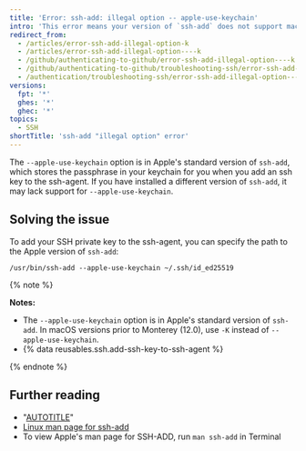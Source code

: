 ```yaml
---
title: 'Error: ssh-add: illegal option -- apple-use-keychain'
intro: 'This error means your version of `ssh-add` does not support macOS keychain integration, which allows you to store your passphrase in the keychain.'
redirect_from:
  - /articles/error-ssh-add-illegal-option-k
  - /articles/error-ssh-add-illegal-option----k
  - /github/authenticating-to-github/error-ssh-add-illegal-option----k
  - /github/authenticating-to-github/troubleshooting-ssh/error-ssh-add-illegal-option----k
  - /authentication/troubleshooting-ssh/error-ssh-add-illegal-option----k
versions:
  fpt: '*'
  ghes: '*'
  ghec: '*'
topics:
  - SSH
shortTitle: 'ssh-add "illegal option" error'
---
```

The `--apple-use-keychain` option is in Apple's standard version of `ssh-add`, which stores the passphrase in your keychain for you when you add an ssh key to the ssh-agent. If you have installed a different version of `ssh-add`, it may lack support for `--apple-use-keychain`.

## Solving the issue

To add your SSH private key to the ssh-agent, you can specify the path to the Apple version of `ssh-add`:

```shell
/usr/bin/ssh-add --apple-use-keychain ~/.ssh/id_ed25519
```

{% note %}

**Notes:**

* The `--apple-use-keychain` option is in Apple's standard version of `ssh-add`. In macOS versions prior to Monterey (12.0), use `-K` instead of `--apple-use-keychain`.
* {% data reusables.ssh.add-ssh-key-to-ssh-agent %}

{% endnote %}

## Further reading

* "[AUTOTITLE](/authentication/connecting-to-github-with-ssh/generating-a-new-ssh-key-and-adding-it-to-the-ssh-agent)"
* [Linux man page for ssh-add](http://man7.org/linux/man-pages/man1/ssh-add.1.html)
* To view Apple's man page for SSH-ADD, run `man ssh-add` in Terminal
